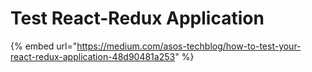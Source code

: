 # Test React-Redux Application

{% embed url="https://medium.com/asos-techblog/how-to-test-your-react-redux-application-48d90481a253" %}



